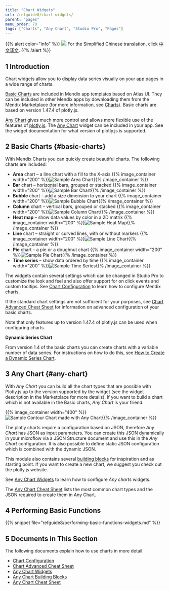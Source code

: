 ```yaml
---
title: "Chart Widgets"
url: /refguide8/chart-widgets/
parent: "pages"
menu_order: 70
tags: ["Charts", "Any Chart", "Studio Pro", "Pages"]
---
```


{{% alert color="info" %}}
<img src="attachments/chinese-translation/china.png" style="display: inline-block; margin: 0" /> For the Simplified Chinese translation, click [中文译文](https://cdn.mendix.tencent-cloud.com/documentation/refguide8/chart-widgets.pdf).
{{% /alert %}}

## 1 Introduction

Chart widgets allow you to display data series visually on your app pages in a wide range of charts.

[Basic Charts](#basic-charts) are included in Mendix app templates based on Atlas UI. They can be included in other Mendix apps by downloading them from the Mendix Marketplace (for more information, see [Charts](/appstore/widgets/charts/)). Basic charts are based on version 1.47.4 of plotly.js.

[Any Chart](#any-chart) gives much more control and allows more flexible use of the features of [plotly.js](https://plot.ly/). The [Any Chart](/appstore/modules/any-chart/) widget can be included in your app. See the widget documentation for what version of plotly.js is supported.

## 2 Basic Charts {#basic-charts}

With Mendix Charts you can quickly create beautiful charts. The following charts are included:

* **Area** chart – a line chart with a fill to the X-axis {{% image_container width="200" %}}![Sample Area Chart](/attachments/refguide8/modeling/pages/chart-widgets/sample-area-chart.png){{% /image_container %}}
* **Bar** chart – horizontal bars, grouped or stacked {{% image_container width="200" %}}![Sample Bar Chart](/attachments/refguide8/modeling/pages/chart-widgets/sample-bar-chart.png){{% /image_container %}}
* **Bubble** chart – add a size dimension to your chart {{% image_container width="200" %}}![Sample Bubble Chart](/attachments/refguide8/modeling/pages/chart-widgets/sample-bubble-chart.png){{% /image_container %}}
* **Column** chart – vertical bars, grouped or stacked {{% image_container width="200" %}}![Sample Column Chart](/attachments/refguide8/modeling/pages/chart-widgets/sample-column-chart.png){{% /image_container %}}
* **Heat map** – show data values by color in a 2D matrix {{% image_container width="200" %}}![Sample Heat Map](/attachments/refguide8/modeling/pages/chart-widgets/sample-heat-map.png){{% /image_container %}}
* **Line** chart – straight or curved lines, with or without markers {{% image_container width="200" %}}![Sample Line Chart](/attachments/refguide8/modeling/pages/chart-widgets/sample-line-chart.png){{% /image_container %}}
* **Pie** chart – a pie or a doughnut chart {{% image_container width="200" %}}![Sample Pie Chart](/attachments/refguide8/modeling/pages/chart-widgets/sample-pie-chart.png){{% /image_container %}}
* **Time series** – show data ordered by time {{% image_container width="200" %}}![Sample Time Series](/attachments/refguide8/modeling/pages/chart-widgets/sample-time-series.png){{% /image_container %}}

The widgets contain several settings which can be changed in Studio Pro to customize the look and feel and also offer support for on click events and custom tooltips. See [Chart Configuration](/refguide8/charts-configuration/) to learn how to configure Mendix charts.

If the standard chart settings are not sufficient for your purposes, see [Chart Advanced Cheat Sheet](/refguide8/charts-advanced-cheat-sheet/) for information on advanced configuration of your basic charts.

Note that only features up to version 1.47.4 of plotly.js can be used when configuring charts.

**Dynamic Series Chart**

From version 1.4 of the basic charts you can create charts with a variable number of data series. For instructions on how to do this, see [How to Create a Dynamic Series Chart](/howto8/front-end/charts-dynamic-series/).

## 3 Any Chart {#any-chart}

With *Any Chart* you can build all the chart types that are possible with Plotly.js up to the version supported by the widget (see the widget description in the Marketplace for more details). If you want to build a chart which is not available in the Basic charts, *Any Chart* is your friend.

{{% image_container width="400" %}}![Sample Contour Chart made with Any Chart](/attachments/refguide8/modeling/pages/chart-widgets/contour.png){{% /image_container %}}

The plotly charts require a configuration based on JSON, therefore *Any Chart* has JSON as input parameters. You can create this JSON dynamically in your microflow via a JSON Structure document and use this in the *Any Chart* configuration. It is also possible to define static JSON configuration which is combined with the dynamic JSON.

This module also contains several [building blocks](/refguide8/charts-any-building-blocks/) for inspiration and as starting point. If you want to create a new chart, we suggest you check out the plotly.js website.

See [Any Chart Widgets](/refguide8/charts-any-configuration/) to learn how to configure *Any charts* widgets.

The [Any Chart Cheat Sheet](/refguide8/charts-any-cheat-sheet/) lists the most common chart types and the JSON required to create them in Any Chart.

## 4 Performing Basic Functions

{{% snippet file="refguide8/performing-basic-functions-widgets.md" %}}

## 5 Documents in This Section

The following documents explain how to use charts in more detail:

* [Chart Configuration](/refguide8/charts-configuration/)
* [Chart Advanced Cheat Sheet](/refguide8/charts-advanced-cheat-sheet/)
* [Any Chart Widgets](/refguide8/charts-any-configuration/)
* [Any Chart Building Blocks](/refguide8/charts-any-building-blocks/)
* [Any Chart Cheat Sheet](/refguide8/charts-any-cheat-sheet/)
